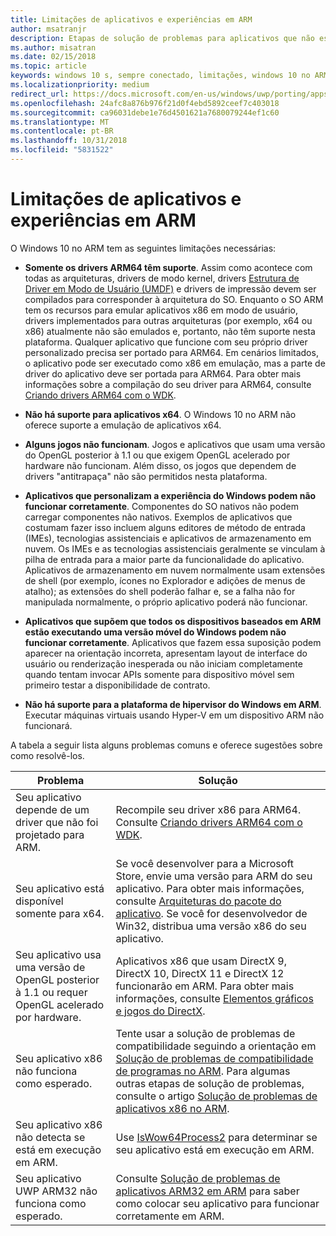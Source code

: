 ```yaml
---
title: Limitações de aplicativos e experiências em ARM
author: msatranjr
description: Etapas de solução de problemas para aplicativos que não estão funcionando corretamente no ARM.
ms.author: misatran
ms.date: 02/15/2018
ms.topic: article
keywords: windows 10 s, sempre conectado, limitações, windows 10 no ARM
ms.localizationpriority: medium
redirect_url: https://docs.microsoft.com/en-us/windows/uwp/porting/apps-on-arm-troubleshooting-x86
ms.openlocfilehash: 24afc8a876b976f21d0f4ebd5892ceef7c403018
ms.sourcegitcommit: ca96031debe1e76d4501621a7680079244ef1c60
ms.translationtype: MT
ms.contentlocale: pt-BR
ms.lasthandoff: 10/31/2018
ms.locfileid: "5831522"
---
```

# <a name="limitations-of-apps-and-experiences-on-arm"></a>Limitações de aplicativos e experiências em ARM
O Windows 10 no ARM tem as seguintes limitações necessárias:

- **Somente os drivers ARM64 têm suporte**. Assim como acontece com todas as arquiteturas, drivers de modo kernel, drivers [Estrutura de Driver em Modo de Usuário (UMDF)](https://docs.microsoft.com/en-us/windows-hardware/drivers/wdf/overview-of-the-umdf) e drivers de impressão devem ser compilados para corresponder à arquitetura do SO. Enquanto o SO ARM tem os recursos para emular aplicativos x86 em modo de usuário, drivers implementados para outras arquiteturas (por exemplo, x64 ou x86) atualmente não são emulados e, portanto, não têm suporte nesta plataforma. Qualquer aplicativo que funcione com seu próprio driver personalizado precisa ser portado para ARM64. Em cenários limitados, o aplicativo pode ser executado como x86 em emulação, mas a parte de driver do aplicativo deve ser portada para ARM64. Para obter mais informações sobre a compilação do seu driver para ARM64, consulte [Criando drivers ARM64 com o WDK](https://review.docs.microsoft.com/en-us/windows-hardware/drivers/develop/building-arm64-drivers?branch=rs4-arm64).

- **Não há suporte para aplicativos x64**. O Windows 10 no ARM não oferece suporte a emulação de aplicativos x64.

- **Alguns jogos não funcionam**. Jogos e aplicativos que usam uma versão do OpenGL posterior à 1.1 ou que exigem OpenGL acelerado por hardware não funcionam. Além disso, os jogos que dependem de drivers "antitrapaça" não são permitidos nesta plataforma.

- **Aplicativos que personalizam a experiência do Windows podem não funcionar corretamente**. Componentes do SO nativos não podem carregar componentes não nativos. Exemplos de aplicativos que costumam fazer isso incluem alguns editores de método de entrada (IMEs), tecnologias assistenciais e aplicativos de armazenamento em nuvem. Os IMEs e as tecnologias assistenciais geralmente se vinculam à pilha de entrada para a maior parte da funcionalidade do aplicativo. Aplicativos de armazenamento em nuvem normalmente usam extensões de shell (por exemplo, ícones no Explorador e adições de menus de atalho); as extensões do shell poderão falhar e, se a falha não for manipulada normalmente, o próprio aplicativo poderá não funcionar.

- **Aplicativos que supõem que todos os dispositivos baseados em ARM estão executando uma versão móvel do Windows podem não funcionar corretamente**. Aplicativos que fazem essa suposição podem aparecer na orientação incorreta, apresentam layout de interface do usuário ou renderização inesperada ou não iniciam completamente quando tentam invocar APIs somente para dispositivo móvel sem primeiro testar a disponibilidade de contrato.

- **Não há suporte para a plataforma de hipervisor do Windows em ARM**. Executar máquinas virtuais usando Hyper-V em um dispositivo ARM não funcionará.

A tabela a seguir lista alguns problemas comuns e oferece sugestões sobre como resolvê-los.

|Problema|Solução|
|-----|--------|
| Seu aplicativo depende de um driver que não foi projetado para ARM. | Recompile seu driver x86 para ARM64. Consulte [Criando drivers ARM64 com o WDK](https://docs.microsoft.com/en-us/windows-hardware/drivers/develop/building-arm64-drivers). |
| Seu aplicativo está disponível somente para x64. | Se você desenvolver para a Microsoft Store, envie uma versão para ARM do seu aplicativo. Para obter mais informações, consulte [Arquiteturas do pacote do aplicativo](../packaging/device-architecture.md). Se você for desenvolvedor de Win32, distribua uma versão x86 do seu aplicativo. |
| Seu aplicativo usa uma versão de OpenGL posterior à 1.1 ou requer OpenGL acelerado por hardware. | Aplicativos x86 que usam DirectX 9, DirectX 10, DirectX 11 e DirectX 12 funcionarão em ARM. Para obter mais informações, consulte [Elementos gráficos e jogos do DirectX](https://msdn.microsoft.com/en-us/library/windows/desktop/ee663274(v=vs.85).aspx). |
| Seu aplicativo x86 não funciona como esperado. | Tente usar a solução de problemas de compatibilidade seguindo a orientação em [Solução de problemas de compatibilidade de programas no ARM](apps-on-arm-program-compat-troubleshooter.md). Para algumas outras etapas de solução de problemas, consulte o artigo [Solução de problemas de aplicativos x86 no ARM](apps-on-arm-troubleshooting-x86.md). |
| Seu aplicativo x86 não detecta se está em execução em ARM. | Use [IsWow64Process2](https://msdn.microsoft.com/en-us/library/windows/desktop/mt804318(v=vs.85).aspx) para determinar se seu aplicativo está em execução em ARM. |
| Seu aplicativo UWP ARM32 não funciona como esperado. | Consulte [Solução de problemas de aplicativos ARM32 em ARM](apps-on-arm-troubleshooting-arm32.md) para saber como colocar seu aplicativo para funcionar corretamente em ARM. |
